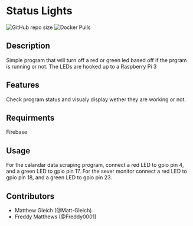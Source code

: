 # Status Lights

![GitHub repo size](https://img.shields.io/github/repo-size/goffstown-sports-app/Status-Lights)
![Docker Pulls](https://img.shields.io/docker/pulls/ghsapp/status-lights)

## Description
Simple program that will turn off a red or green led based off if the prgram is running or not. The LEDs are hooked up to a Raspberry Pi 3

## Features
Check program status and visualy display wether they are working or not.

## Requirments
Firebase

## Usage
For the calandar data scraping program, connect a red LED to gpio pin 4, and a green LED to gpio pin 17. For the sever monitor connect a red LED to gpio pin 18, and a green LED to gpio pin 23.

## Contributors
- Matthew Gleich (@Matt-Gleich)
- Freddy Matthews (@Freddy0001)
